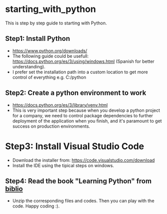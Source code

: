 # starting_with_python
This is step by step guide to starting with Python.

## Step1: Install Python
- https://www.python.org/downloads/ 
- The following guide could be usefull: https://docs.python.org/es/3/using/windows.html (Spanish for better understanding).
- I prefer set the installation path into a custom location to get more control of everything e.g. C:/python

## Step2: Create a python environment to work
- https://docs.python.org/es/3/library/venv.html
- This is very important step because when you develop a python project for a company, we need to control package dependencies to further deployment of the application when you finish, and it's paramount to get success on production environments.

# Step3: Install Visual Studio Code
- Download the installer from: https://code.visualstudio.com/download
- Install the IDE using the tipical steps on windows. 

## Step4: Read the book "Learning Python" from [biblio](./biblio/9781783551712-LEARNING_PYTHON.pdf)
- Unzip the corresponding files and codes. Then you can play with the code. Happy coding :).
